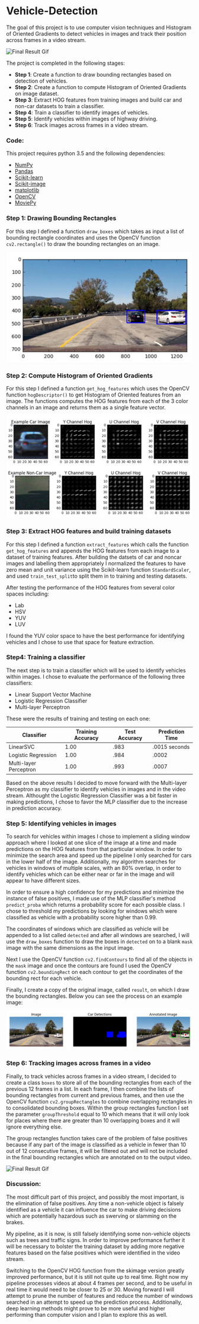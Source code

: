 # Vehicle-Detection
The goal of this project is to use computer vision techniques and Histogram of Oriented Gradients to detect vehicles in images and track their position across frames in a video stream.

![Final Result Gif](https://github.com/JustinHeaton/Vehicle-Detection/blob/master/images/result1.gif)

The project is completed in the following stages:
* **Step 1**: Create a function to draw bounding rectangles based on detection of vehicles.
* **Step 2**: Create a function to compute Histogram of Oriented Gradients on image dataset.
* **Step 3**: Extract HOG features from training images and build car and non-car datasets to train a classifier.
* **Step 4**: Train a classifier to identify images of vehicles.
* **Step 5**: Identify vehicles within images of highway driving.
* **Step 6**: Track images across frames in a video stream.

### Code:
This project requires python 3.5 and the following dependencies:
- [NumPy](http://www.numpy.org/)
- [Pandas](http://pandas.pydata.org/)
- [Scikit-learn](http://scikit-learn.org/stable/)
- [Scikit-image](http://scikit-image.org/docs/dev/api/skimage.html)
- [matplotlib](http://matplotlib.org/)
- [OpenCV](http://opencv.org/)
- [MoviePy](http://zulko.github.io/moviepy/)

### Step 1: Drawing Bounding Rectangles

For this step I defined a function `draw_boxes` which takes as input a list of bounding rectangle coordinates and uses the OpenCV function `cv2.rectangle()` to draw the bounding rectangles on an image.

![Bounding Boxes](https://github.com/JustinHeaton/Vehicle-Detection/blob/master/images/boxes.jpg)

### Step 2: Compute Histogram of Oriented Gradients

For this step I defined a function `get_hog_features` which uses the OpenCV function `hogDescriptor()` to get Histogram of Oriented features from an image. The functions computes the HOG features from each of the 3 color channels in an image and returns them as a single feature vector. 

![HOG images](https://github.com/JustinHeaton/Vehicle-Detection/blob/master/images/hog1.jpg)

### Step 3: Extract HOG features and build training datasets

For this step I defined a function `extract_features` which calls the function `get_hog_features` and appends the HOG features from each image to a dataset of training features. After building the datsets of car and noncar images and labelling them appropriately I normalized the features to have zero mean and unit variance using the Scikit-learn function `StandardScaler`, and used `train_test_split`to split them in to training and testing datasets. 

After testing the performance of the HOG features from several color spaces including:
* Lab
* HSV
* YUV
* LUV

I found the YUV color space to have the best performance for identifying vehicles and I chose to use that space for feature extraction.

### Step4: Training a classifier

The next step is to train a classifier which will be used to identify vehicles within images. I chose to evaluate the performance of the following three classifiers:
* Linear Support Vector Machine
* Logistic Regression Classifier
* Multi-layer Perceptron

These were the results of training and testing on each one:

|Classifier|Training Accuracy|Test Accuracy|Prediction Time|
|----------|-----------------|-------------|---------------|
|LinearSVC |1.00|.983|.0015 seconds|
|Logistic Regression|1.00|.984|.0002|
|Multi-layer Perceptron|1.00|.993|.0007|

Based on the above results I decided to move forward with the Multi-layer Perceptron as my classifier to identify vehicles in images and in the video stream. Althought the Logistic Regression Classifier was a bit faster in making predictions, I chose to favor the MLP classifier due to the increase in prediction accuracy.

### Step 5: Identifying vehicles in images

To search for vehicles within images I chose to implement a sliding window approach where I looked at one slice of the image at a time and made predictions on the HOG features from that particular window. In order to minimize the search area and speed up the pipeline I only searched for cars in the lower half of the image. Additionally, my algorithm searches for vehicles in windows of multiple scales, with an 80% overlap, in order to identify vehicles which can be either near or far in the image and will appear to have different sizes.

In order to ensure a high confidence for my predictions and minimize the instance of false positives, I made use of the MLP classifier's method `predict_proba` which returns a probability score for each possible class. I chose to threshold my predictions by looking for windows which were classified as vehicle with a probability score higher than 0.99.

The coordinates of windows which are classified as vehicle will be appended to a list called `detected` and after all windows are searched, I will use the `draw_boxes` function to draw the boxes in `detected` on to a blank `mask` image with the same dimensions as the input image. 

Next I use the OpenCV function `cv2.findContours` to find all of the objects in the `mask` image and once the contours are found I used the OpenCV function `cv2.boundingRect` on each contour to get the coordinates of the bounding rect for each vehicle.

Finally, I create a copy of the original image, called `result`, on which I draw the bounding rectangles. Below you can see the process on an example image:

![Annotated Cars](https://github.com/JustinHeaton/Vehicle-Detection/blob/master/images/cars.jpg)

### Step 6: Tracking images across frames in a video

Finally, to track vehicles across frames in a video stream, I decided to create a class `boxes` to store all of the bounding rectangles from each of the previous 12 frames in a list. In each frame, I then combine the lists of bounding rectangles from current and previous frames, and then use the OpenCV function `cv2.groupRectangles` to combine overlapping rectangles in to consolidated bounding boxes. Within the group rectangles function I set the parameter `groupThreshold` equal to 10 which means that it will only look for places where there are greater than 10 overlapping boxes and it will ignore everything else. 

The group rectangles function takes care of the problem of false positives because if any part of the image is classified as a vehicle in fewer than 10 out of 12 consecutive frames, it will be filtered out and will not be included in the final bounding rectangles which are annotated on to the output video. 

![Final Result Gif](https://github.com/JustinHeaton/Vehicle-Detection/blob/master/images/result1.gif)

### Discussion: 

The most difficult part of this project, and possibly the most important, is the elimination of false positives. Any time a non-vehicle object is falsely identified as a vehicle it can influence the car to make driving decisions which are potentially hazardous such as swerving or slamming on the brakes. 

My pipeline, as it is now, is still falsely identifying some non-vehicle objects such as trees and traffic signs. In order to improve performance further it will be necessary to bolster the training dataset by adding more negative features based on the false positives which were identified in the video stream. 

Switching to the OpenCV HOG function from the skimage version greatly improved performance, but it is still not quite up to real time. Right now my pipeline processes videos at about 4 frames per second, and to be useful in real time it would need to be closer to 25 or 30. Moving forward I will attempt to prune the number of features and reduce the number of windows searched in an attempt to speed up the prediction process. Additionally, deep learning methods might prove to be more useful and higher performing than computer vision and I plan to explore this as well.
